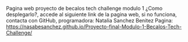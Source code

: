Pagina web proyecto de becalos tech challenge modulo 1
¿Como desplegarlo?, accede al siguiente link de la pagina web, si no funciona, contacta con GitHub, programadora:
Natalia Sanchez Benitez
Pagina: https://nasabesanchez.github.io/Proyecto-final-Modulo-1-Becalos-Tech-Challenge/ 